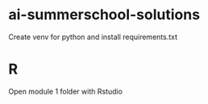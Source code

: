 # ai-summerschool-solutions

Create venv for python and install requirements.txt

# R

Open module 1 folder with Rstudio